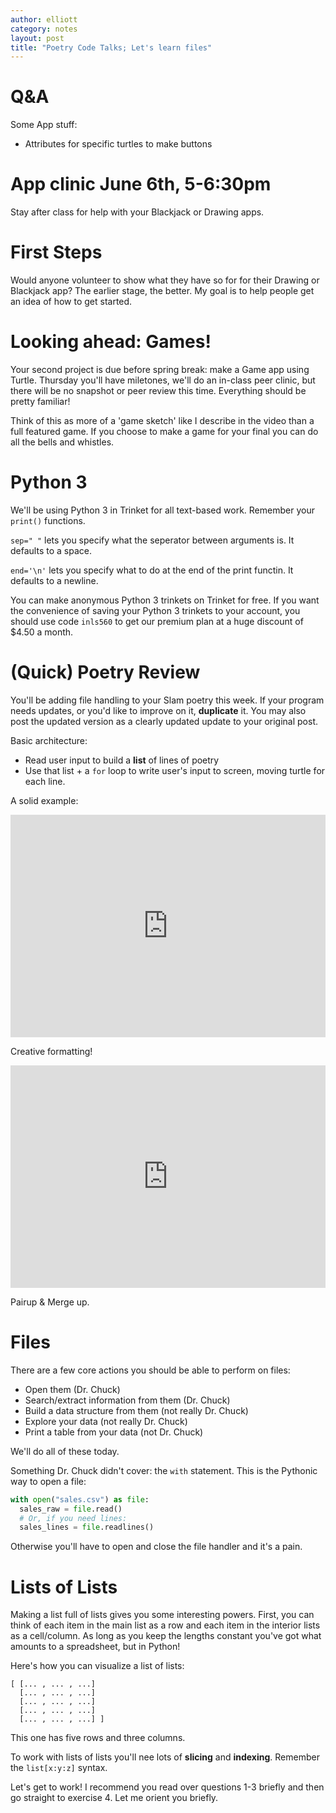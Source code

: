 ```yaml
---
author: elliott
category: notes
layout: post
title: "Poetry Code Talks; Let's learn files"
---
```


# Q&A


Some App stuff:

- Attributes for specific turtles to make buttons

# App clinic June 6th, 5-6:30pm

Stay after class for help with your Blackjack or Drawing apps.

# First Steps

Would anyone volunteer to show what they have so for for their Drawing or Blackjack app?  The earlier stage, the better.  My goal is to help people get an idea of how to get started.

# Looking ahead: Games!

Your second project is due before spring break: make a Game app using Turtle.
Thursday you'll have miletones, we'll do an in-class peer clinic, but there will
be no snapshot or peer review this time.  Everything should be pretty familiar!

Think of this as more of a 'game sketch' like I describe in the video than a full
featured game.  If you choose to make a game for your final you can do all the bells
and whistles.

# Python 3

We'll be using Python 3 in Trinket for all text-based work.  Remember your `print()` functions.

`sep=" "` lets you specify what the seperator between arguments is.  It defaults to a space.

`end='\n'` lets you specify what to do at the end of the print functin.  It defaults to a newline.

You can make anonymous Python 3 trinkets on Trinket for free.  If you want the convenience of saving your
Python 3 trinkets to your account, you should use code `inls560` to get our premium plan at a huge discount of $4.50 a month.

# (Quick) Poetry Review

You'll be adding file handling to your Slam poetry this week.  If your program needs updates, or you'd like to improve on it, **duplicate** it.  You may also post the updated version as a clearly updated update to your original post.

Basic architecture:

* Read user input to build a **list** of lines of poetry
* Use that list + a `for` loop to write user's input to screen, moving turtle for each line.

A solid example:

<iframe src="https://trinket.io/embed/python/eda6fcdf0c" width="100%" height="356" frameborder="0" marginwidth="0" marginheight="0" allowfullscreen></iframe>

Creative formatting!

<iframe src="https://trinket.io/embed/python/bdc5ac1ca9" width="100%" height="356" frameborder="0" marginwidth="0" marginheight="0" allowfullscreen></iframe>

Pairup & Merge up.

# Files

There are a few core actions you should be able to perform on files:

* Open them (Dr. Chuck)
* Search/extract information from them (Dr. Chuck)
* Build a data structure from them (not really Dr. Chuck)
* Explore your data (not really Dr. Chuck)
* Print a table from your data (not Dr. Chuck)

We'll do all of these today.

Something Dr. Chuck didn't cover: the `with` statement.  This is the Pythonic way to open a file:

```python
with open("sales.csv") as file:
  sales_raw = file.read()
  # Or, if you need lines:
  sales_lines = file.readlines()
```

Otherwise you'll have to open and close the file handler and it's a pain.

# Lists of Lists

Making a list full of lists gives you some interesting powers.  First, you can think of each item in
the main list as a row and each item in the interior lists as a cell/column.  As long as you keep the lengths
constant you've got what amounts to a spreadsheet, but in Python!

Here's how you can visualize a list of lists:

```
[ [... , ... , ...]
  [... , ... , ...]
  [... , ... , ...]
  [... , ... , ...]
  [... , ... , ...] ]
```

This one has five rows and three columns.

To work with lists of lists you'll nee lots of **slicing** and **indexing**.  Remember the `list[x:y:z]` syntax.

Let's get to work!  I recommend you read over questions 1-3 briefly and then go straight to exercise 4.  Let me orient you briefly.
